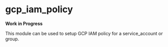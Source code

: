 # gcp_iam_policy 

**Work in Progress**

This module can be used to setup GCP IAM policy for a service_account or group. 
